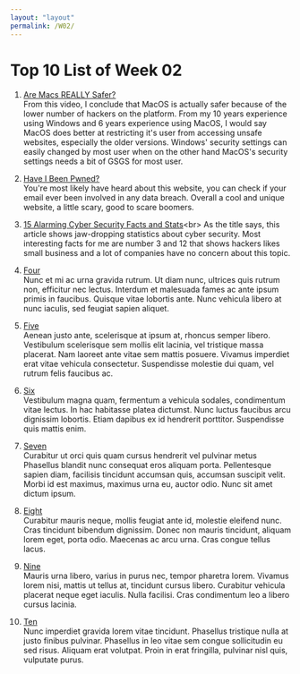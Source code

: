 ```yaml
---
layout: "layout"
permalink: /W02/
---
```


# Top 10 List of Week 02

1. [Are Macs REALLY Safer?](https://www.youtube.com/watch?v=-PIPMndlTqA)<br>
From this video, I conclude that MacOS is actually safer because of the lower number of hackers on the platform.
From my 10 years experience using Windows and 6 years experience using MacOS, I would say MacOS does better at restricting it's user from accessing unsafe websites, especially the older versions.
Windows' security settings can easily changed by most user when on the other hand MacOS's security settings needs a bit of GSGS for most user.

2. [Have I Been Pwned?](https://haveibeenpwned.com/)<br>
You're most likely have heard about this website, you can check if your email ever been involved in any data breach.
Overall a cool and unique website, a little scary, good to scare boomers.

3. [15 Alarming Cyber Security Facts and Stats](https://www.cybintsolutions.com/cyber-security-facts-stats/#:~:text=43%25%20of%20cyber%20attacks%20target%20small%20business&text=62%25%20experienced%20phishing%20%26%20social%20engineering,of%20%247.68%20million%20per%20incident.)<br>
As the title says, this article shows jaw-dropping statistics about cyber security.
Most interesting facts for me are number 3 and 12 that shows hackers likes small business and a lot of companies have no concern about this topic.

4. [Four](https://en.wikipedia.org/wiki/4)<br>
Nunc et mi ac urna gravida rutrum.
Ut diam nunc, ultrices quis rutrum non, efficitur nec lectus.
Interdum et malesuada fames ac ante ipsum primis in faucibus.
Quisque vitae lobortis ante. 
Nunc vehicula libero at nunc iaculis, sed feugiat sapien aliquet.

5. [Five](https://en.wikipedia.org/wiki/5)<br>
Aenean justo ante, scelerisque at ipsum at, rhoncus semper libero.
Vestibulum scelerisque sem mollis elit lacinia, vel tristique massa placerat.
Nam laoreet ante vitae sem mattis posuere.
Vivamus imperdiet erat vitae vehicula consectetur.
Suspendisse molestie dui quam, vel rutrum felis faucibus ac.

6. [Six](https://en.wikipedia.org/wiki/6)<br>
Vestibulum magna quam, fermentum a vehicula sodales, condimentum vitae lectus.
In hac habitasse platea dictumst.
Nunc luctus faucibus arcu dignissim lobortis.
Etiam dapibus ex id hendrerit porttitor.
Suspendisse quis mattis enim.

7. [Seven](https://en.wikipedia.org/wiki/7)<br>
Curabitur ut orci quis quam cursus hendrerit vel pulvinar metus
Phasellus blandit nunc consequat eros aliquam porta.
Pellentesque sapien diam, facilisis tincidunt accumsan quis, accumsan suscipit velit. 
Morbi id est maximus, maximus urna eu, auctor odio. 
Nunc sit amet dictum ipsum.

8. [Eight](https://en.wikipedia.org/wiki/8)<br>
Curabitur mauris neque, mollis feugiat ante id, molestie eleifend nunc.
Cras tincidunt bibendum dignissim.
Donec non mauris tincidunt, aliquam lorem eget, porta odio.
Maecenas ac arcu urna.
Cras congue tellus lacus.

9. [Nine](https://en.wikipedia.org/wiki/9)<br>
Mauris urna libero, varius in purus nec, tempor pharetra lorem.
Vivamus lorem nisi, mattis ut tellus at, tincidunt cursus libero.
Curabitur vehicula placerat neque eget iaculis.
Nulla facilisi.
Cras condimentum leo a libero cursus lacinia.

10. [Ten](https://en.wikipedia.org/wiki/10)<br>
Nunc imperdiet gravida lorem vitae tincidunt. 
Phasellus tristique nulla at justo finibus pulvinar.
Phasellus in leo vitae sem congue sollicitudin eu sed risus.
Aliquam erat volutpat.
Proin in erat fringilla, pulvinar nisl quis, vulputate purus.

